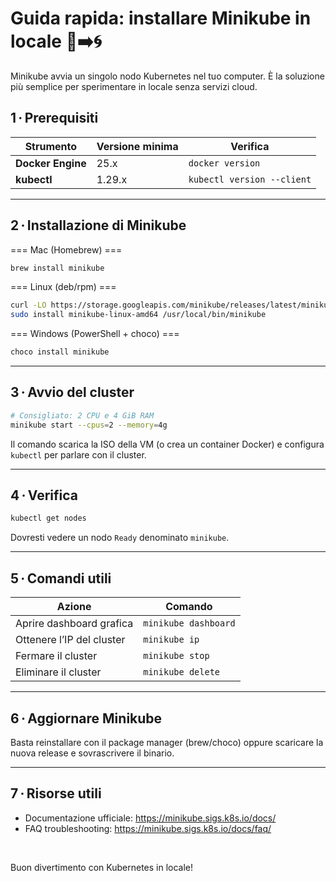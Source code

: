 # Guida rapida: installare Minikube in locale 🐳➡️🌀

Minikube avvia un singolo nodo Kubernetes nel tuo computer. È la soluzione più semplice per sperimentare in locale senza servizi cloud.

## 1 · Prerequisiti

| Strumento | Versione minima | Verifica |
|-----------|-----------------|----------|
| **Docker Engine** | 25.x | `docker version` |
| **kubectl** | 1.29.x | `kubectl version --client` |

---
## 2 · Installazione di Minikube

=== Mac (Homebrew) ===

```bash
brew install minikube
```

=== Linux (deb/rpm) ===

```bash
curl -LO https://storage.googleapis.com/minikube/releases/latest/minikube-linux-amd64
sudo install minikube-linux-amd64 /usr/local/bin/minikube
```

=== Windows (PowerShell + choco) ===

```powershell
choco install minikube
```

---
## 3 · Avvio del cluster

```bash
# Consigliato: 2 CPU e 4 GiB RAM
minikube start --cpus=2 --memory=4g
```

Il comando scarica la ISO della VM (o crea un container Docker) e configura `kubectl` per parlare con il cluster.

---
## 4 · Verifica

```bash
kubectl get nodes
```

Dovresti vedere un nodo `Ready` denominato `minikube`.

---
## 5 · Comandi utili

| Azione | Comando |
|--------|---------|
| Aprire dashboard grafica | `minikube dashboard` |
| Ottenere l’IP del cluster | `minikube ip` |
| Fermare il cluster | `minikube stop` |
| Eliminare il cluster | `minikube delete` |

---
## 6 · Aggiornare Minikube

Basta reinstallare con il package manager (brew/choco) oppure scaricare la nuova release e sovrascrivere il binario.

---
## 7 · Risorse utili

* Documentazione ufficiale: <https://minikube.sigs.k8s.io/docs/>
* FAQ troubleshooting: <https://minikube.sigs.k8s.io/docs/faq/>

<br>

Buon divertimento con Kubernetes in locale!
